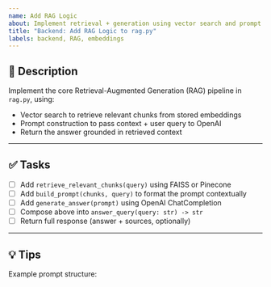 ```yaml
---
name: Add RAG Logic
about: Implement retrieval + generation using vector search and prompt composition
title: "Backend: Add RAG Logic to rag.py"
labels: backend, RAG, embeddings
---
```


## 🧠 Description

Implement the core Retrieval-Augmented Generation (RAG) pipeline in `rag.py`, using:

- Vector search to retrieve relevant chunks from stored embeddings
- Prompt construction to pass context + user query to OpenAI
- Return the answer grounded in retrieved context

---

## ✅ Tasks

- [ ] Add `retrieve_relevant_chunks(query)` using FAISS or Pinecone
- [ ] Add `build_prompt(chunks, query)` to format the prompt contextually
- [ ] Add `generate_answer(prompt)` using OpenAI ChatCompletion
- [ ] Compose above into `answer_query(query: str) -> str`
- [ ] Return full response (answer + sources, optionally)

---

## 💡 Tips

Example prompt structure:

